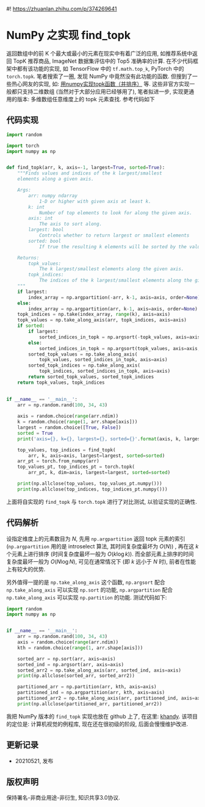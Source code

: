 #! https://zhuanlan.zhihu.com/p/374269641

# NumPy 之实现 find_topk
返回数组中的前 K 个最大或最小的元素在现实中有着广泛的应用, 如推荐系统中返回 TopK 推荐商品, ImageNet 数据集评估中的 Top5 准确率的计算. 在不少代码框架中都有该功能的实现, 如 TensorFlow 中的 `tf.math.top_k`, PyTorch 中的 `torch.topk`. 笔者搜索了一圈, 发现 NumPy 中竟然没有此功能的函数. 但搜到了一些热心网友的实现, 如: [用numpy实现topk函数（并排序）](https://blog.csdn.net/SoftPoeter/article/details/86629329 ) 等. 这些非官方实现一般都只支持二维数组 (当然对于大部分应用已经够用了), 笔者拟进一步, 实现更通用的版本: 多维数组任意维度上的 topk 元素查找. 参考代码如下


## **代码实现**
```python
import random

import torch
import numpy as np


def find_topk(arr, k, axis=-1, largest=True, sorted=True):
    """Finds values and indices of the k largest/smallest 
    elements along a given axis.

    Args:
        arr: numpy ndarray
            1-D or higher with given axis at least k.
        k: int
            Number of top elements to look for along the given axis.
        axis: int
            The axis to sort along.
        largest: bool
            Controls whether to return largest or smallest elements
        sorted: bool
            If true the resulting k elements will be sorted by the values.

    Returns:
        topk_values: 
            The k largest/smallest elements along the given axis.
        topk_indices: 
            The indices of the k largest/smallest elements along the given axis.
    """
    if largest:
        index_array = np.argpartition(-arr, k-1, axis=axis, order=None)
    else:
        index_array = np.argpartition(arr, k-1, axis=axis, order=None)
    topk_indices = np.take(index_array, range(k), axis=axis)
    topk_values = np.take_along_axis(arr, topk_indices, axis=axis)
    if sorted:
        if largest:
            sorted_indices_in_topk = np.argsort(-topk_values, axis=axis, order=None)
        else:
            sorted_indices_in_topk = np.argsort(topk_values, axis=axis, order=None)
        sorted_topk_values = np.take_along_axis(
            topk_values, sorted_indices_in_topk, axis=axis)
        sorted_topk_indices = np.take_along_axis(
            topk_indices, sorted_indices_in_topk, axis=axis)
        return sorted_topk_values, sorted_topk_indices
    return topk_values, topk_indices
    

if __name__ == '__main__':
    arr = np.random.rand(100, 34, 43)
    
    axis = random.choice(range(arr.ndim))
    k = random.choice(range(1, arr.shape[axis]))
    largest = random.choice([True, False])
    sorted = True
    print('axis={}, k={}, largest={}, sorted={}'.format(axis, k, largest, sorted))

    top_values, top_indices = find_topk(
        arr, k, axis=axis, largest=largest, sorted=sorted)
    arr_pt = torch.from_numpy(arr)
    top_values_pt, top_indices_pt = torch.topk(
        arr_pt, k, dim=axis, largest=largest, sorted=sorted)

    print(np.allclose(top_values, top_values_pt.numpy()))
    print(np.allclose(top_indices, top_indices_pt.numpy()))
```

上面将自实现的 `find_topk` 与 `torch.topk` 进行了对比测试, 以验证实现的正确性.


## **代码解析**
设指定维度上的元素数目为 $N$, 先用 `np.argpartition` 返回 topk 元素的索引 (`np.argpartition` 用的是 introselect 算法, 其时间复杂度最坏为 $O(N)$) , 再在这 $k$ 个元素上进行排序 (时间复杂度最坏一般为 $O(k\log{k})$). 而全部元素上排序的时间复杂度最坏一般为 $O(N\log{N})$, 可见在通常情况下 (即 $k$ 远小于 $N$ 时), 前者在性能上有较大的优势. 

另外值得一提的是 `np.take_along_axis` 这个函数, `np.argsort` 配合 `np.take_along_axis` 可以实现 `np.sort` 的功能, `np.argpartition` 配合 `np.take_along_axis` 可以实现 `np.partition` 的功能. 测试代码如下:
```python
import random
import numpy as np


if __name__ == '__main__':
    arr = np.random.rand(100, 34, 43)
    axis = random.choice(range(arr.ndim))
    kth = random.choice(range(1, arr.shape[axis]))

    sorted_arr = np.sort(arr, axis=axis)
    sorted_ind = np.argsort(arr, axis=axis)
    sorted_arr2 = np.take_along_axis(arr, sorted_ind, axis=axis)
    print(np.allclose(sorted_arr, sorted_arr2))

    partitioned_arr = np.partition(arr, kth, axis=axis)
    partitioned_ind = np.argpartition(arr, kth, axis=axis)
    partitioned_arr2 = np.take_along_axis(arr, partitioned_ind, axis=axis)
    print(np.allclose(partitioned_arr, partitioned_arr2))

```

我把 NumPy 版本的 `find_topk` 实现也放在 github 上了, 在这里: [khandy](https://github.com/quarrying/KHandy). 该项目的定位是: 计算机视觉的例程库, 现在还在很初级的阶段, 后面会慢慢维护改进.

## **更新记录**
- 20210521, 发布

## **版权声明**
保持署名-非商业用途-非衍生, 知识共享3.0协议.  


